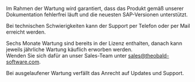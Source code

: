 Im Rahmen der Wartung wird garantiert, dass das Produkt gemäß unserer Dokumentation fehlerfrei läuft und die neuesten SAP-Versionen unterstützt.

Bei technischen Schwierigkeiten kann der Support per Telefon oder per Mail erreicht werden.

Sechs Monate Wartung sind bereits in der Lizenz enthalten, danach kann jeweils jährliche Wartung käuflich erworben werden. <br> 
Wenden Sie sich dafür an unser Sales-Team unter [sales@theobald-software.com]().

Bei ausgelaufener Wartung verfällt das Anrecht auf Updates und Support.